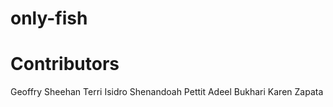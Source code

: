 # only-fish

# Contributors
Geoffry Sheehan
Terri Isidro
Shenandoah Pettit
Adeel Bukhari
Karen Zapata
